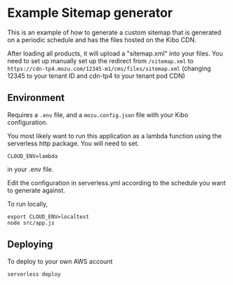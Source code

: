 # Example Sitemap generator

This is an example of how to generate a custom sitemap that is generated on a periodic schedule and has the files hosted on the Kibo CDN.

After loading all products, it will upload a "sitemap.xml" into your files. You need to set up manually set up the redirect from `/sitemap.xml` to `https://cdn-tp4.mozu.com/12345-m1/cms/files/sitemap.xml` (changing 12345 to your tenant ID and cdn-tp4 to your tenant pod CDN)

## Environment
Requires a `.env` file, and a `mozu.config.json` file with your Kibo configuration.

You most likely want to run this application as a lambda function using the serverless http package. You will need to set.
```
CLOUD_ENV=lambda
``` 
in your .env file.

Edit the configuration in serverless.yml according to the schedule you want to generate against.

To run locally,
```
export CLOUD_ENV=localtest
node src/app.js
``` 

## Deploying

To deploy to your own AWS account
```
serverless deploy
``` 